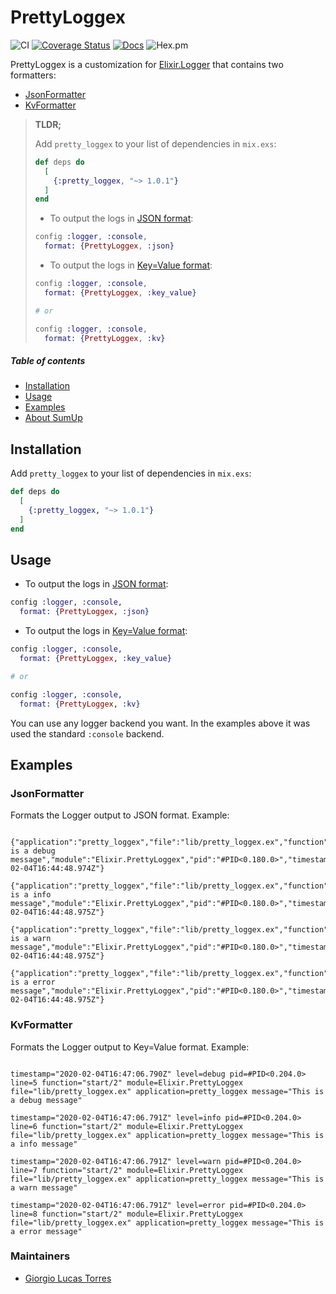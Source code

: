 # PrettyLoggex
![CI](https://github.com/GPrimola/pretty_loggex/workflows/PrettyLoggex%20Master%20CI/badge.svg)
[![Coverage Status](https://coveralls.io/repos/github/GPrimola/pretty_loggex/badge.svg?branch=master)](https://coveralls.io/github/GPrimola/pretty_loggex?branch=master)
[![Docs](https://img.shields.io/badge/api-docs-blueviolet.svg?style=flat)](https://hexdocs.pm/pretty_loggex)
![Hex.pm](https://img.shields.io/hexpm/v/pretty_loggex)


PrettyLoggex is a customization for [Elixir.Logger](https://hexdocs.pm/logger/Logger.html) that contains two formatters:

- [JsonFormatter](#jsonformatter)
- [KvFormatter](#kvformatter)


> **TLDR;**
>
> Add `pretty_loggex` to your list of dependencies in `mix.exs`:
>
> ```elixir
> def deps do
>   [
>     {:pretty_loggex, "~> 1.0.1"}
>   ]
> end
> ```
> - To output the logs in [JSON format](#jsonformatter):
>
> ```elixir
> config :logger, :console,
>   format: {PrettyLoggex, :json}
> ```
>
> - To output the logs in [Key=Value format](#kvformatter):
>
> ```elixir
> config :logger, :console,
>   format: {PrettyLoggex, :key_value}
>
> # or
>
> config :logger, :console,
>   format: {PrettyLoggex, :kv}
> ```

##### Table of contents

- [Installation](#installation)
- [Usage](#usage)
- [Examples](#examples)
- [About SumUp](#about-sumup)



## Installation

Add `pretty_loggex` to your list of dependencies in `mix.exs`:

```elixir
def deps do
  [
    {:pretty_loggex, "~> 1.0.1"}
  ]
end
```



## Usage

- To output the logs in [JSON format](#jsonformatter):

```elixir
config :logger, :console,
  format: {PrettyLoggex, :json}
```

- To output the logs in [Key=Value format](#kvformatter):

```elixir
config :logger, :console,
  format: {PrettyLoggex, :key_value}

# or

config :logger, :console,
  format: {PrettyLoggex, :kv}
```

You can use any logger backend you want.
In the examples above it was used the standard `:console` backend.


## Examples

### JsonFormatter

Formats the Logger output to JSON format.
Example:

```

{"application":"pretty_loggex","file":"lib/pretty_loggex.ex","function":"start/2","level":"debug","line":5,"message":"This is a debug message","module":"Elixir.PrettyLoggex","pid":"#PID<0.180.0>","timestamp":"2020-02-04T16:44:48.974Z"}

{"application":"pretty_loggex","file":"lib/pretty_loggex.ex","function":"start/2","level":"info","line":6,"message":"This is a info message","module":"Elixir.PrettyLoggex","pid":"#PID<0.180.0>","timestamp":"2020-02-04T16:44:48.975Z"}

{"application":"pretty_loggex","file":"lib/pretty_loggex.ex","function":"start/2","level":"warn","line":7,"message":"This is a warn message","module":"Elixir.PrettyLoggex","pid":"#PID<0.180.0>","timestamp":"2020-02-04T16:44:48.975Z"}

{"application":"pretty_loggex","file":"lib/pretty_loggex.ex","function":"start/2","level":"error","line":8,"message":"This is a error message","module":"Elixir.PrettyLoggex","pid":"#PID<0.180.0>","timestamp":"2020-02-04T16:44:48.975Z"}
```

### KvFormatter

Formats the Logger output to Key=Value format.
Example:

```

timestamp="2020-02-04T16:47:06.790Z" level=debug pid=#PID<0.204.0> line=5 function="start/2" module=Elixir.PrettyLoggex file="lib/pretty_loggex.ex" application=pretty_loggex message="This is a debug message"

timestamp="2020-02-04T16:47:06.791Z" level=info pid=#PID<0.204.0> line=6 function="start/2" module=Elixir.PrettyLoggex file="lib/pretty_loggex.ex" application=pretty_loggex message="This is a info message"

timestamp="2020-02-04T16:47:06.791Z" level=warn pid=#PID<0.204.0> line=7 function="start/2" module=Elixir.PrettyLoggex file="lib/pretty_loggex.ex" application=pretty_loggex message="This is a warn message"

timestamp="2020-02-04T16:47:06.791Z" level=error pid=#PID<0.204.0> line=8 function="start/2" module=Elixir.PrettyLoggex file="lib/pretty_loggex.ex" application=pretty_loggex message="This is a error message"
```


### Maintainers

- [Giorgio Lucas Torres](mailto:lucas.primola@gmail.com)
